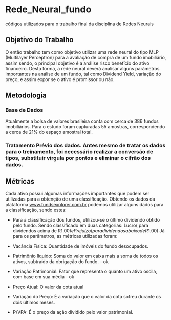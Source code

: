 # Rede_Neural_fundo
códigos utilizados para o trabalho final da disciplina de Redes Neurais 



## Objetivo do Trabalho 
 O então trabalho tem como objetivo utilizar uma rede neural do tipo MLP (Multilayer Perceptron)  para a avaliação de compra de um fundo imobiliário, assim sendo, o principal objetivo é a análise risco benefício do ativo financeiro. Desta forma, a rede neural deverá analisar alguns parâmetros importantes na análise de um fundo, tal como Dividend Yield, variação do preço, e assim expor se o ativo é promissor ou não.  


## Metodologia 
### Base de Dados 
Atualmente a bolsa de valores brasileira conta com cerca de 386 fundos imobiliários. Para o estudo foram capturadas 55 amostras, correspondendo a cerca de 21% do espaço amostral total.

### Tratamento Prévio dos dados. Antes mesmo de tratar os dados para o treinamento, foi necessário realizar a conversão de tipos, substituir vírgula por pontos e eliminar o cifrão dos dados.


## Métricas
Cada ativo possui algumas informações importantes que podem ser utilizadas para a obtenção de uma classificação. Obtendo os dados da plataforma www.fundsexplorer.com.br podemos utilizar alguns dados para a classificação, sendo estes: 

- Para a classificação dos fundos, utilizou-se o último dividendo obtido pelo fundo. Sendo classificado em duas categorias: Lucro( para dividendos acima de R$1.00) e Prejuízo ( para dividendos abaixo de R$1.00)
Já para os parâmetros, as métricas utilizadas foram:
	
- Vacância Física: Quantidade de imóveis do fundo desocupados. 
- Patrimônio líquido: Soma do valor em caixa mais a soma de todos os ativos, subtraído da obrigação do fundo. - ok
- Variação Patrimonial: Fator que representa o quanto um ativo oscila, com base em sua média - ok   
- Preço Atual: O valor da cota atual 
- Variação do Preço: É a variação que o valor da cota sofreu durante os dois últimos meses.
- P/VPA: É o preço da ação dividido pelo valor patrimonial. 
